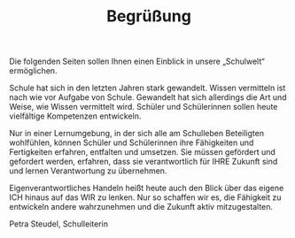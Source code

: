 ﻿---
layout: default
title:  "Begrüßung"
published: true
---

Die folgenden Seiten sollen Ihnen einen Einblick in unsere „Schulwelt“ ermöglichen. 

Schule hat sich in den letzten Jahren stark gewandelt. Wissen vermitteln ist nach wie vor Aufgabe von Schule. Gewandelt hat sich allerdings die Art und Weise, wie Wissen vermittelt wird. Schüler und Schülerinnen sollen heute vielfältige Kompetenzen entwickeln. 

Nur in einer Lernumgebung, in der sich alle am Schulleben Beteiligten wohlfühlen, können Schüler und Schülerinnen ihre Fähigkeiten und Fertigkeiten erfahren, entfalten und umsetzen. Sie müssen gefördert und gefordert werden, erfahren, dass sie verantwortlich für IHRE Zukunft sind und lernen Verantwortung zu übernehmen.

Eigenverantwortliches Handeln heißt heute auch den Blick über das eigene ICH hinaus auf das WIR zu lenken. Nur so schaffen wir es, die Fähigkeit zu entwickeln andere wahrzunehmen und die Zukunft aktiv mitzugestalten.

Petra Steudel, Schulleiterin 